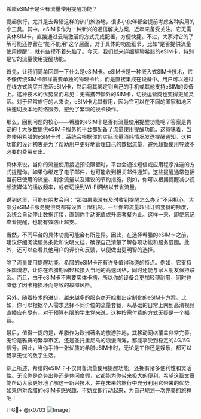 希腊eSIM卡是否有流量使用提醒功能？

提起旅行，尤其是去希腊这样的热门旅游地，很多小伙伴都会提前考虑各种实用的小工具。其中，eSIM卡作为一种新兴的通信解决方案，近年来备受关注。它无需实体SIM卡，直接通过云端激活的方式完成配置，方便快捷。不过，大家对它的了解可能还停留在“能不能用”这个层面，对于具体的功能细节，比如“是否提供流量使用提醒”，就有些摸不着头脑了。今天，我们就来详细聊聊希腊的eSIM卡，特别是它的流量使用提醒功能。

首先，让我们简单回顾一下什么是eSIM卡。eSIM卡是一种嵌入式SIM卡技术，它不像传统SIM卡那样需要单独的物理卡片，而是直接集成在设备中。用户可以通过在线方式购买并激活eSIM卡，然后将其绑定到自己的手机或其他支持eSIM的设备上。这种技术的优势显而易见：无需携带额外的SIM卡，切换运营商也变得更加灵活。对于经常旅行的人来说，eSIM卡尤其有用，因为它可以在不同的国家和地区快速切换本地网络服务，避免了繁琐的换卡操作。

那么，回到问题的核心——希腊的eSIM卡是否有流量使用提醒功能呢？答案是肯定的！大多数提供eSIM卡服务的平台都配备了流量使用提醒功能。这意味着，当你使用希腊的eSIM卡时，系统会根据你的实际流量消耗情况发送提醒通知。这种功能的设计初衷是为了帮助用户更好地管理自己的数据流量，避免超额使用导致不必要的费用支出。

具体来说，当你的流量使用接近预设限额时，平台会通过短信或应用程序推送的方式提醒你。如果你绑定了电子邮件，也可能收到相关邮件通知。这些提醒通常包括当前已使用的流量、剩余流量以及建议的节约措施。例如，你可以根据提醒减少视频流媒体的播放频率，或者切换到Wi-Fi网络以节省流量。

说到这里，可能有朋友会问：“那如果我没有及时收到提醒怎么办？”不用担心，大部分eSIM卡服务提供商都有设置上限机制。一旦你的流量超出订购套餐的额度，系统会自动停止数据连接，直到你手动充值或升级套餐为止。这样一来，即使忘记查看提醒，也能有效防止超支。

当然，不同平台的具体功能可能会有所差异。因此，在选择希腊的eSIM卡之前，建议仔细阅读服务条款和说明文档，确保自己清楚了解各项功能和服务范围。此外，还可以查看其他用户的评价和反馈，以便做出更明智的选择。

除了流量使用提醒功能，希腊的eSIM卡还有许多值得称道的特点。例如，它支持多国漫游，让你在希腊期间轻松接入当地的高速网络，同时还能与家人朋友保持联系。而且，由于eSIM卡不需要实体卡槽，所以你的设备会更加轻薄耐用，同时也降低了因卡槽损坏而导致的故障风险。

另外，随着技术的进步，越来越多的服务商开始推出定制化的eSIM卡方案。比如，你可以根据个人需求选择不同价位的流量套餐，从基础的日常上网到高清视频直播应有尽有。对于预算有限的学生党来说，这种按需付费的方式无疑是一个福音。

最后，值得一提的是，希腊作为欧洲著名的旅游胜地，其移动网络覆盖非常完善。无论是雅典的繁华市区，还是圣托里尼岛的浪漫海滩，都能享受到稳定的4G/5G信号。因此，当你手持一张优质的希腊eSIM卡时，无论是工作还是娱乐，都可以畅享无忧的数字生活。

综上所述，希腊的eSIM卡不仅具备流量使用提醒功能，还拥有诸多便利性和灵活性。无论你是商务出差还是休闲度假，它都能为你带来极大的便利。希望这篇文章能帮助大家更好地了解这一新兴技术，并在未来的旅行中充分利用它带来的优势。如果你对希腊的eSIM卡感兴趣，不妨立即行动起来，为自己规划一次完美的旅程吧！

[TG💪+ @jx0703 ![Image](https://github.com/user-attachments/assets/dbca1d08-cadb-493c-b0ec-ad6f7a83f270)]